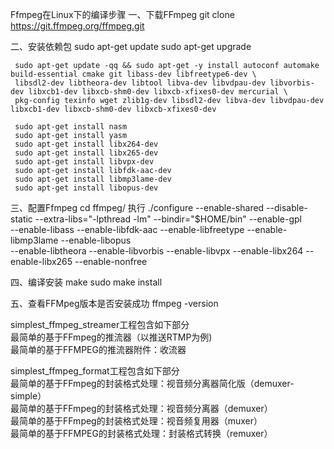 Ffmpeg在Linux下的编译步骤
  一、下载FFmpeg
      git clone https://git.ffmpeg.org/ffmpeg.git

 二、安装依赖包
     sudo apt-get update
	 sudo apt-get upgrade

     sudo apt-get update -qq && sudo apt-get -y install autoconf automake build-essential cmake git libass-dev libfreetype6-dev \
     libsdl2-dev libtheora-dev libtool libva-dev libvdpau-dev libvorbis-dev libxcb1-dev libxcb-shm0-dev libxcb-xfixes0-dev mercurial \
     pkg-config texinfo wget zlib1g-dev libsdl2-dev libva-dev libvdpau-dev libxcb1-dev libxcb-shm0-dev libxcb-xfixes0-dev

	 sudo apt-get install nasm
	 sudo apt-get install yasm
     sudo apt-get install libx264-dev
	 sudo apt-get install libx265-dev
	 sudo apt-get install libvpx-dev
	 sudo apt-get install libfdk-aac-dev
	 sudo apt-get install libmp3lame-dev
	 sudo apt-get install libopus-dev

 三、配置Ffmpeg
     cd ffmpeg/
     执行
	 ./configure --enable-shared --disable-static --extra-libs="-lpthread -lm" --bindir="$HOME/bin" --enable-gpl \
	    --enable-libass --enable-libfdk-aac --enable-libfreetype --enable-libmp3lame --enable-libopus \
		--enable-libtheora --enable-libvorbis --enable-libvpx --enable-libx264 --enable-libx265 --enable-nonfree

 四、编译安装
    make
	sudo make install

 五、查看FFMpeg版本是否安装成功
   ffmpeg -version



simplest_ffmpeg_streamer工程包含如下部分 \
 最简单的基于FFmpeg的推流器（以推送RTMP为例) \
 最简单的基于FFMPEG的推流器附件：收流器

 simplest_ffmpeg_format工程包含如下部分 \
 最简单的基于FFmpeg的封装格式处理：视音频分离器简化版（demuxer-simple）\
 最简单的基于FFmpeg的封装格式处理：视音频分离器（demuxer）\
 最简单的基于FFmpeg的封装格式处理：视音频复用器（muxer）\
 最简单的基于FFMPEG的封装格式处理：封装格式转换（remuxer）

